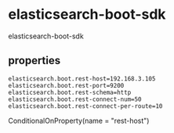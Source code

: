 # elasticsearch-boot-sdk
elasticsearch-boot-sdk

## properties
```
elasticsearch.boot.rest-host=192.168.3.105
elasticsearch.boot.rest-port=9200
elasticsearch.boot.rest-schema=http
elasticsearch.boot.rest-connect-num=50
elasticsearch.boot.rest-connect-per-route=10
```

ConditionalOnProperty(name = "rest-host")